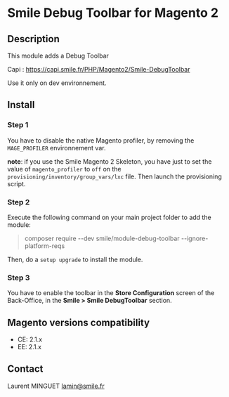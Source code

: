 # Smile Debug Toolbar for Magento 2

## Description

This module adds a Debug Toolbar

Capi : https://capi.smile.fr/PHP/Magento2/Smile-DebugToolbar

Use it only on dev environnement.

## Install

### Step 1

You have to disable the native Magento profiler, by removing the `MAGE_PROFILER` environnement var.

**note**: if you use the Smile Magento 2 Skeleton, you have just to set the value of `magento_profiler` to `off` on the `provisioning/inventory/group_vars/lxc` file. Then launch the provisioning script.

### Step 2

Execute the following command on your main project folder to add the module:

> composer require --dev smile/module-debug-toolbar --ignore-platform-reqs

Then, do a `setup upgrade` to install the module.

### Step 3

You have to enable the toolbar in the **Store Configuration** screen of the Back-Office, in the **Smile > Smile DebugToolbar** section. 


## Magento versions compatibility

 * CE: 2.1.x
 * EE: 2.1.x

## Contact

Laurent MINGUET <lamin@smile.fr>
